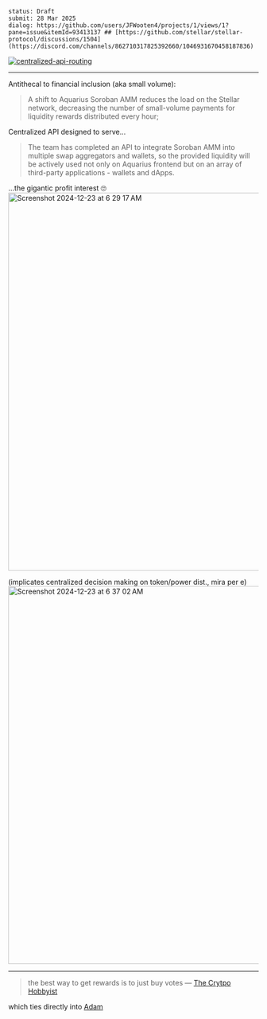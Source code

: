 ```
status: Draft
submit: 28 Mar 2025
dialog: https://github.com/users/JFWooten4/projects/1/views/1?pane=issue&itemId=93413137 ## [https://github.com/stellar/stellar-protocol/discussions/1504](https://discord.com/channels/862710317825392660/1046931670458187836)
```

[![centralized-api-routing](https://www.cybrid.xyz/hubfs/Copy%20of%20Cybrid%20Smart%20Order%20Router%20(3).svg)](https://www.cybrid.xyz/smart-order-router)

---

Antithecal to financial inclusion (aka small volume):

> A shift to Aquarius Soroban AMM reduces the load on the Stellar network, decreasing the number of small-volume payments for liquidity rewards distributed every hour;

Centralized API designed to serve...
> The team has completed an API to integrate Soroban AMM into multiple swap aggregators and wallets, so the provided liquidity will be actively used not only on Aquarius frontend but on an array of third-party applications - wallets and dApps.

...the gigantic profit interest 🙄
<img width="759" alt="Screenshot 2024-12-23 at 6 29 17 AM" src="https://github.com/user-attachments/assets/171a9483-323e-4f27-8910-6a9333a93ea5" />

(implicates centralized decision making on token/power dist., mira per e)
<img width="759" alt="Screenshot 2024-12-23 at 6 37 02 AM" src="https://github.com/user-attachments/assets/9843d8a7-1b79-4543-a3e6-3a5144a6e3ca" />

---

> the best way to get rewards is to just buy votes
> &mdash; [The Crytpo Hobbyist](https://discord.com/channels/862710317825392660/1144992923138662501/1154382404534939680)

which ties directly into [Adam](https://discord.com/channels/761985725453303838/1302004423483981924/1304799045826379818)
